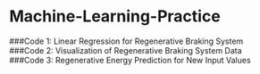 # Machine-Learning-Practice
###Code 1: Linear Regression for Regenerative Braking System \
###Code 2: Visualization of Regenerative Braking System Data \
###Code 3: Regenerative Energy Prediction for New Input Values
